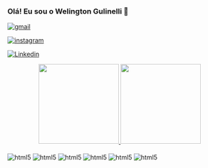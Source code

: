 ### Olá! Eu sou o Welington Gulinelli 👋

[![gmail](https://img.shields.io/badge/Gmail-D14836?style=for-the-badge&logo=gmail&logoColor=white)](mailto:welingtongulinelli69@gmail.com)


[![instagram](https://img.shields.io/badge/Instagram-E4405F?style=for-the-badge&logo=instagram&logoColor=white)](https://www.instagram.com/welingtongulinelli_/)

[![Linkedin](https://img.shields.io/badge/LinkedIn-0077B5?style=for-the-badge&logo=linkedin&logoColor=white)](https://www.linkedin.com/in/welington-gulinelli/)

<div align="center" dir="auto">
  <a href="https://github.com/WelingtonGulinelli">
  <img height="180em" src="https://camo.githubusercontent.com/8929e2dfb6902f915a43ad3f8e8991c0df0914d47adaa7539c93089c1cd530d8/68747470733a2f2f6769746875622d726561646d652d73746174732e76657263656c2e6170702f6170693f757365726e616d653d4564756172646f416c6d65696461425230332673686f775f69636f6e733d74727565267468656d653d6461726b26696e636c7564655f616c6c5f636f6d6d6974733d7472756526636f756e745f707269766174653d74727565" data-canonical-src="https://github-readme-stats.vercel.app/api?username=WelingtonGulinelli&amp;show_icons=true&amp;theme=dark&amp;include_all_commits=true&amp;count_private=true" style="max-width: 100%;">
  <img height="180em" src="https://camo.githubusercontent.com/cf5bbd184038ecda74e5a9edcb68de6a17645df2311911e94ec12f4f2e8dcaf5/68747470733a2f2f6769746875622d726561646d652d73746174732e76657263656c2e6170702f6170692f746f702d6c616e67732f3f757365726e616d653d4564756172646f416c6d6569646142523033266c61796f75743d636f6d70616374266c616e67735f636f756e743d37267468656d653d6461726b" data-canonical-src="https://github-readme-stats.vercel.app/api/top-langs/?username=WelingtonGulinelli&amp;layout=compact&amp;langs_count=7&amp;theme=dark" style="max-width: 100%;">
</a></div>

<div style="display: inline_block"><br/>
    <img align="center" alt="html5" src="https://img.shields.io/badge/Python-3776AB?style=for-the-badge&logo=python&logoColor=white"/>
    <img align="center" alt="html5" src="https://img.shields.io/badge/HTML5-E34F26?style=for-the-badge&logo=html5&logoColor=white"/>
    <img align="center" alt="html5" src="https://img.shields.io/badge/JavaScript-F7DF1E?style=for-the-badge&logo=javascript&logoColor=black"/>
    <img align="center" alt="html5" src="https://img.shields.io/badge/CSS-239120?&style=for-the-badge&logo=css3&logoColor=white"/>
    <img align="center" alt="html5" src="https://img.shields.io/badge/C-00599C?style=for-the-badge&logo=c&logoColor=white"/>
    <img align="center" alt="html5" src="https://img.shields.io/badge/Node.js-43853D?style=for-the-badge&logo=node.js&logoColor=white"/>

</div>
